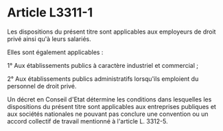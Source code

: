 # Article L3311-1

Les dispositions du présent titre sont applicables aux employeurs de droit privé ainsi qu'à leurs salariés.

Elles sont également applicables :

1° Aux établissements publics à caractère industriel et commercial ;

2° Aux établissements publics administratifs lorsqu'ils emploient du personnel de droit privé.

Un décret en Conseil d'Etat détermine les conditions dans lesquelles les dispositions du présent titre sont applicables aux entreprises publiques et aux sociétés nationales ne pouvant pas conclure une convention ou un accord collectif de travail mentionné à l'article L. 3312-5.